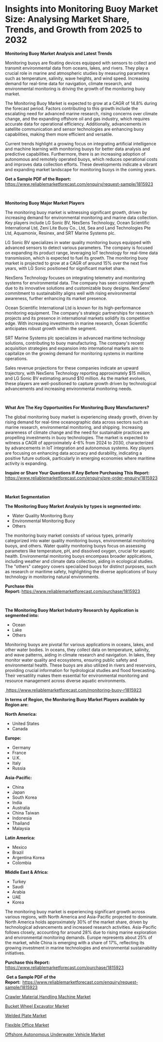 <p><h1>Insights into Monitoring Buoy Market Size: Analysing Market Share, Trends, and Growth from 2025 to 2032</h1></p><p><strong>Monitoring Buoy Market Analysis and Latest Trends</strong></p>
<p><p>Monitoring buoys are floating devices equipped with sensors to collect and transmit environmental data from oceans, lakes, and rivers. They play a crucial role in marine and atmospheric studies by measuring parameters such as temperature, salinity, wave heights, and wind speed. Increasing demand for real-time data for navigation, climate research, and environmental monitoring is driving the growth of the monitoring buoy market.</p><p>The Monitoring Buoy Market is expected to grow at a CAGR of 14.8% during the forecast period. Factors contributing to this growth include the escalating need for advanced marine research, rising concerns over climate change, and the expanding offshore oil and gas industry, which requires accurate data for operational efficiency. Additionally, advancements in satellite communication and sensor technologies are enhancing buoy capabilities, making them more efficient and versatile.</p><p>Current trends highlight a growing focus on integrating artificial intelligence and machine learning with monitoring buoys for better data analysis and predictive capabilities. Furthermore, there is an increasing adoption of autonomous and remotely operated buoys, which reduces operational costs and improves data collection efforts. These developments indicate a vibrant and expanding market landscape for monitoring buoys in the coming years.</p></p>
<p><strong>Get a Sample PDF of the Report:&nbsp;</strong> <a href="https://www.reliablemarketforecast.com/enquiry/request-sample/1815923?utm_campaign=1097&utm_medium=2&utm_source=Github&utm_content=ia&utm_term=10042025&utm_id=monitoring-buoy">https://www.reliablemarketforecast.com/enquiry/request-sample/1815923</a></p>
<p>&nbsp;</p>
<p><strong>Monitoring Buoy Major Market Players</strong></p>
<p><p>The monitoring buoy market is witnessing significant growth, driven by increasing demand for environmental monitoring and marine data collection. Key players include LG Sonic BV, NexSens Technology, Ocean Scientific International Ltd, Zeni Lite Buoy Co., Ltd, Sea and Land Technologies Pte Ltd, Aquamonix, Resinex, and SRT Marine Systems plc.</p><p>LG Sonic BV specializes in water quality monitoring buoys equipped with advanced sensors to detect various parameters. The company is focused on expanding its product range, leveraging IoT technology for real-time data transmission, which is expected to fuel its growth. The monitoring buoy market is projected to grow at a CAGR of around 15% over the next five years, with LG Sonic positioned for significant market share.</p><p>NexSens Technology focuses on integrating telemetry and monitoring systems for environmental data. The company has seen consistent growth due to its innovative solutions and customizable buoy designs. NexSens' commitment to sustainability aligns well with rising environmental awareness, further enhancing its market presence.</p><p>Ocean Scientific International Ltd is known for its high-performance monitoring equipment. The company's strategic partnerships for research projects and its presence in international markets solidify its competitive edge. With increasing investments in marine research, Ocean Scientific anticipates robust growth within the segment.</p><p>SRT Marine Systems plc specializes in advanced maritime technology solutions, contributing to buoy manufacturing. The company's recent acquisition strategies and expansion into international markets aim to capitalize on the growing demand for monitoring systems in maritime operations.</p><p>Sales revenue projections for these companies indicate an upward trajectory, with NexSens Technology reporting approximately $15 million, and LG Sonic BV estimating around $10 million. As the market evolves, these players are well-positioned to capture growth driven by technological advancements and increasing environmental monitoring needs.</p></p>
<p>&nbsp;</p>
<p><strong>What Are The Key Opportunities For Monitoring Buoy Manufacturers?</strong></p>
<p><p>The global monitoring buoy market is experiencing steady growth, driven by rising demand for real-time oceanographic data across sectors such as marine research, environmental monitoring, and shipping. Increasing awareness of climate change and the need for sustainable practices are propelling investments in buoy technologies. The market is expected to witness a CAGR of approximately 4-6% from 2024 to 2030, characterized by advancements in IoT integration and autonomous systems. Key players are focusing on enhancing data accuracy and durability, indicating a positive future outlook, particularly in emerging economies where maritime activity is expanding.</p></p>
<p><strong>Inquire or Share Your Questions If Any Before Purchasing This Report:</strong> <a href="https://www.reliablemarketforecast.com/enquiry/pre-order-enquiry/1815923?utm_campaign=1097&utm_medium=2&utm_source=Github&utm_content=ia&utm_term=10042025&utm_id=monitoring-buoy">https://www.reliablemarketforecast.com/enquiry/pre-order-enquiry/1815923</a></p>
<p>&nbsp;</p>
<p><strong>Market Segmentation</strong></p>
<p><strong>The Monitoring Buoy Market Analysis by types is segmented into:</strong></p>
<p><ul><li>Water Quality Monitoring Buoy</li><li>Environmental Monitoring Buoy</li><li>Others</li></ul></p>
<p><p>The monitoring buoy market consists of various types, primarily categorized into water quality monitoring buoys, environmental monitoring buoys, and others. Water quality monitoring buoys focus on assessing parameters like temperature, pH, and dissolved oxygen, crucial for aquatic health. Environmental monitoring buoys encompass broader applications, including weather and climate data collection, aiding in ecological studies. The "others" category covers specialized buoys for distinct purposes, such as research or maritime safety, highlighting the diverse applications of buoy technology in monitoring natural environments.</p></p>
<p><strong>Purchase this Report:&nbsp;</strong><a href="https://www.reliablemarketforecast.com/purchase/1815923?utm_campaign=1097&utm_medium=2&utm_source=Github&utm_content=ia&utm_term=10042025&utm_id=monitoring-buoy">https://www.reliablemarketforecast.com/purchase/1815923</a></p>
<p>&nbsp;</p>
<p><strong>The Monitoring Buoy Market Industry Research by Application is segmented into:</strong></p>
<p><ul><li>Ocean</li><li>Lake</li><li>Others</li></ul></p>
<p><p>Monitoring buoys are pivotal for various applications in oceans, lakes, and other water bodies. In oceans, they collect data on temperature, salinity, and wave patterns, aiding in climate research and navigation. In lakes, they monitor water quality and ecosystems, ensuring public safety and environmental health. These buoys are also utilized in rivers and reservoirs, providing crucial information for hydrological studies and flood forecasting. Their versatility makes them essential for environmental monitoring and resource management across diverse aquatic environments.</p></p>
<p><a href="https://www.reliablemarketforecast.com/monitoring-buoy-r1815923?utm_campaign=1097&utm_medium=2&utm_source=Github&utm_content=ia&utm_term=10042025&utm_id=monitoring-buoy">&nbsp;https://www.reliablemarketforecast.com/monitoring-buoy-r1815923</a></p>
<p><strong>In terms of Region, the Monitoring Buoy Market Players available by Region are:</strong></p>
<p>
    <p> <strong> North America: </strong>
        <ul>
            <li>United States</li>
            <li>Canada</li>
        </ul>
        </p> 
    <p> <strong> Europe: </strong>
        <ul>
            <li>Germany</li>
            <li>France</li>
            <li>U.K.</li>
            <li>Italy</li>
            <li>Russia</li>
        </ul>
        </p> 
    <p> <strong> Asia-Pacific: </strong>
        <ul>
            <li>China</li>
            <li>Japan</li>
            <li>South Korea</li>
            <li>India</li>
            <li>Australia</li>
            <li>China Taiwan</li>
            <li>Indonesia</li>
            <li>Thailand</li>
            <li>Malaysia</li>
        </ul>
        </p> 
    <p> <strong> Latin America: </strong>
        <ul>
            <li>Mexico</li>
            <li>Brazil</li>
            <li>Argentina Korea</li>
            <li>Colombia</li>
        </ul>
        </p> 
    <p> <strong> Middle East & Africa: </strong>
        <ul>
            <li>Turkey</li>
            <li>Saudi</li>
            <li>Arabia</li>
            <li>UAE</li>
            <li>Korea</li>
        </ul>
    </p>
    </p>
<p><p>The monitoring buoy market is experiencing significant growth across various regions, with North America and Asia-Pacific projected to dominate. North America holds approximately 30% of the market share, driven by technological advancements and increased research activities. Asia-Pacific follows closely, accounting for around 28% due to rising marine exploration and environmental monitoring demands. Europe represents about 25% of the market, while China is emerging with a share of 17%, reflecting its growing investment in marine technologies and environmental sustainability initiatives.</p></p>
<p><strong>Purchase this Report: </strong><a href="https://www.reliablemarketforecast.com/purchase/1815923?utm_campaign=1097&utm_medium=2&utm_source=Github&utm_content=ia&utm_term=10042025&utm_id=monitoring-buoy">https://www.reliablemarketforecast.com/purchase/1815923</a></p>
<p>&nbsp;<strong>Get a Sample PDF of the Report:&nbsp;&nbsp;</strong><a href="https://www.reliablemarketforecast.com/enquiry/request-sample/1815923?utm_campaign=1097&utm_medium=2&utm_source=Github&utm_content=ia&utm_term=10042025&utm_id=monitoring-buoy">https://www.reliablemarketforecast.com/enquiry/request-sample/1815923</a></p>
<p><strong></strong></p>
<p><p><a href="https://github.com/luerabollevc/Market-Research-Report-List-1/blob/main/crawler-material-handling-machine-market.md?utm_campaign=1097&utm_medium=2&utm_source=Github&utm_content=ia&utm_term=10042025&utm_id=monitoring-buoy">Crawler Material Handling Machine Market</a></p><p><a href="https://github.com/aertsfecto0h/Market-Research-Report-List-1/blob/main/bucket-wheel-excavator-market.md?utm_campaign=1097&utm_medium=2&utm_source=Github&utm_content=ia&utm_term=10042025&utm_id=monitoring-buoy">Bucket Wheel Excavator Market</a></p><p><a href="https://github.com/barlevsebako/Market-Research-Report-List-1/blob/main/welded-plate-market.md?utm_campaign=1097&utm_medium=2&utm_source=Github&utm_content=ia&utm_term=10042025&utm_id=monitoring-buoy">Welded Plate Market</a></p><p><a href="https://github.com/tyreinhssan/Market-Research-Report-List-1/blob/main/flexible-office-market.md?utm_campaign=1097&utm_medium=2&utm_source=Github&utm_content=ia&utm_term=10042025&utm_id=monitoring-buoy">Flexible Office Market</a></p><p><a href="https://github.com/hiwatchucuy/Market-Research-Report-List-1/blob/main/offshore-autonomous-underwater-vehicle-market.md?utm_campaign=1097&utm_medium=2&utm_source=Github&utm_content=ia&utm_term=10042025&utm_id=monitoring-buoy">Offshore Autonomous Underwater Vehicle Market</a></p></p>